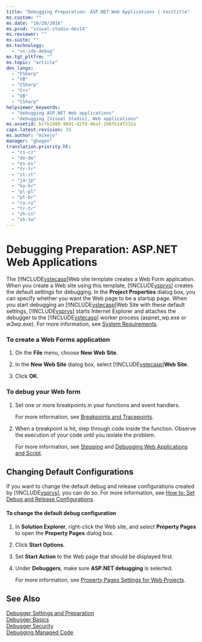 ```yaml
---
title: "Debugging Preparation: ASP.NET Web Applications | testtitle"
ms.custom: ""
ms.date: "10/20/2016"
ms.prod: "visual-studio-dev14"
ms.reviewer: ""
ms.suite: ""
ms.technology: 
  - "vs-ide-debug"
ms.tgt_pltfrm: ""
ms.topic: "article"
dev_langs: 
  - "FSharp"
  - "VB"
  - "CSharp"
  - "C++"
  - "VB"
  - "CSharp"
helpviewer_keywords: 
  - "debugging ASP.NET Web applications"
  - "debugging [Visual Studio], Web applications"
ms.assetid: bcfb1080-98d1-42f9-96af-186fb14f232a
caps.latest.revision: 35
ms.author: "mikejo"
manager: "ghogen"
translation.priority.ht: 
  - "cs-cz"
  - "de-de"
  - "es-es"
  - "fr-fr"
  - "it-it"
  - "ja-jp"
  - "ko-kr"
  - "pl-pl"
  - "pt-br"
  - "ru-ru"
  - "tr-tr"
  - "zh-cn"
  - "zh-tw"
---
```

# Debugging Preparation: ASP.NET Web Applications
The [!INCLUDE[vstecasp](../code-quality/includes/vstecasp_md.md)]Web site template creates a Web Form application. When you create a Web site using this template, [!INCLUDE[vsprvs](../code-quality/includes/vsprvs_md.md)] creates the default settings for debugging. In the **Project Properties** dialog box, you can specify whether you want the Web page to be a startup page. When you start debugging an [!INCLUDE[vstecasp](../code-quality/includes/vstecasp_md.md)]Web Site with these default settings, [!INCLUDE[vsprvs](../code-quality/includes/vsprvs_md.md)] starts Internet Explorer and attaches the debugger to the [!INCLUDE[vstecasp](../code-quality/includes/vstecasp_md.md)] worker process (aspnet_wp.exe or w3wp.exe). For more information, see [System Requirements](../debugger/asp.net-debugging--system-requirements.md).  
  
### To create a Web Forms application  
  
1.  On the **File** menu, choose **New Web Site**.  
  
2.  In the **New Web Site** dialog box, select [!INCLUDE[vstecasp](../code-quality/includes/vstecasp_md.md)]**Web Site**.  
  
3.  Click **OK**.  
  
### To debug your Web form  
  
1.  Set one or more breakpoints in your functions and event handlers.  
  
     For more information, see [Breakpoints and Tracepoints](http://msdn.microsoft.com/en-us/fe4eedc1-71aa-4928-962f-0912c334d583).  
  
2.  When a breakpoint is hit, step through code inside the function. Observe the execution of your code until you isolate the problem.  
  
     For more information, see [Stepping](http://msdn.microsoft.com/en-us/8791dac9-64d1-4bb9-b59e-8d59af1833f9) and [Debugging Web Applications and Script](../debugger/debugging-web-applications-and-script.md).  
  
## Changing Default Configurations  
 If you want to change the default debug and release configurations created by [!INCLUDE[vsprvs](../code-quality/includes/vsprvs_md.md)], you can do so. For more information, see [How to: Set Debug and Release Configurations](../debugger/how-to--set-debug-and-release-configurations.md).  
  
#### To change the default debug configuration  
  
1.  In **Solution Explorer**, right-click the Web site, and select **Property Pages** to open the **Property Pages** dialog box.  
  
2.  Click **Start Options**.  
  
3.  Set **Start Action** to the Web page that should be displayed first.  
  
4.  Under **Debuggers**, make sure **ASP.NET debugging** is selected.  
  
     For more information, see [Property Pages Settings for Web Projects](../debugger/property-pages-settings-for-web-projects.md).  
  
## See Also  
 [Debugger Settings and Preparation](../debugger/debugger-settings-and-preparation.md)   
 [Debugger Basics](../debugger/debugger-basics.md)   
 [Debugger Security](../debugger/debugger-security.md)   
 [Debugging Managed Code](../debugger/debugging-managed-code.md)